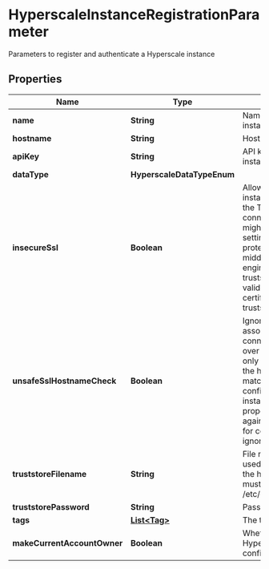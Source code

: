 

# HyperscaleInstanceRegistrationParameter

Parameters to register and authenticate a Hyperscale instance

## Properties

Name | Type | Description | Notes
------------ | ------------- | ------------- | -------------
**name** | **String** | Name in DCT of the Hyperscale instance. | 
**hostname** | **String** | Hostname of the Hyperscale instance. | 
**apiKey** | **String** | API key to connect to the Hyperscale instance. | 
**dataType** | **HyperscaleDataTypeEnum** |  | 
**insecureSsl** | **Boolean** | Allow connections to the hyperscale instance over HTTPs without validating the TLS certificate. Even though the connection to the hyperscale instance might be performed over HTTPs, setting this property eliminates the protection against a man-in-the-middle attach for connections to this engine. Instead, consider creating a truststore with a Certificate Authority to validate the hyperscale instance&#39;s certificate, and set the truststore_filename property.  |  [optional]
**unsafeSslHostnameCheck** | **Boolean** | Ignore validation of the name associated to the TLS certificate when connecting to the hyperscale instance over HTTPs. Setting this value must only be done if the TLS certificate of the hyperscale instance does not match the hostname, and the TLS configuration of the hyperscale instance cannot be fixed. Setting this property reduces the protection against a man-in-the-middle attack for connections to this engine. This is ignored if insecure_ssl is set.  |  [optional]
**truststoreFilename** | **String** | File name of a truststore which can be used to validate the TLS certificate of the hyperscale instance. The truststore must be available at /etc/config/certs/&lt;truststore_filename&gt;  |  [optional]
**truststorePassword** | **String** | Password to read the truststore.  |  [optional]
**tags** | [**List&lt;Tag&gt;**](Tag.md) | The tags to be created for this engine. |  [optional]
**makeCurrentAccountOwner** | **Boolean** | Whether the account creating this Hyperscale instance must be configured as owner of it. |  [optional]




